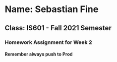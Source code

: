 # Name: Sebastian Fine
## Class: IS601 - Fall 2021 Semester
### Homework Assignment for Week 2
#### Remember always push to Prod 
